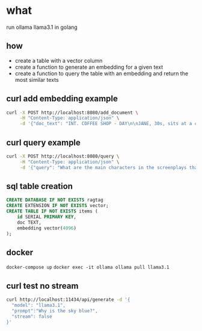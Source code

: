 # what

run ollama llama3.1 in golang

## how

- create a table with a vector column
- create a function to generate an embedding for a given text
- create a function to query the table with an embedding and return the most similar texts

## curl add embedding example

```bash
curl -X POST http://localhost:8080/add_document \
     -H "Content-Type: application/json" \
     -d '{"doc_text": "INT. COFFEE SHOP - DAY\n\nJANE, 30s, sits at a corner table, typing furiously on her laptop. The cafe buzzes with quiet conversation.\n\nJOHN, 40s, enters, scanning the room. He spots Jane and approaches.\n\nJOHN\nMind if I join you?\n\nJane looks up, startled."}'
```

## curl query example

```bash
curl -X POST http://localhost:8080/query \
     -H "Content-Type: application/json" \
     -d '{"query": "What are the main characters in the screenplays that are in the coffeeshop?"}'
```

## sql table creation

```sql
CREATE DATABASE IF NOT EXISTS ragtag
CREATE EXTENSION IF NOT EXISTS vector;
CREATE TABLE IF NOT EXISTS items (
    id SERIAL PRIMARY KEY,
    doc TEXT,
    embedding vector(4096)
);
```

## docker

`docker-compose up`
`docker exec -it ollama ollama pull llama3.1`

## curl test no stream

```bash
curl http://localhost:11434/api/generate -d '{
  "model": "llama3.1",
  "prompt":"Why is the sky blue?",
  "stream": false
}'
```
